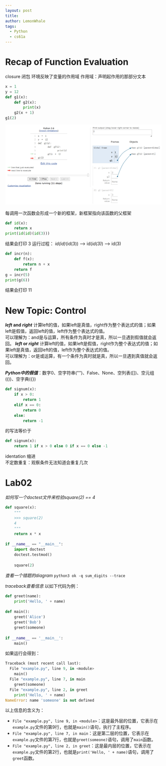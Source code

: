 ```yaml
---
layout: post
title: 
author: LemonWhale
tags:
  - Python
  - cs61a
---
```

# Recap of Function Evaluation
closure 闭包
环境反映了变量的作用域
作用域：声明起作用的那部分文本
```Python
x = 1
y = 12
def g1(x):
	def g2(x):
		print(x)
	g2(x + 1)
g1(2)
```
![Environment](/attachment/cs61a_sp21/环境.png)

每调用一次函数会形成一个新的框架，新框架指向该函数的父框架
```Python
def id(x):
	return x
print(id(id)(id(3)))
```
结果会打印 3
运行过程：
*id(id)*(id(3)) --> id(*id(3)*) --> id(3)
```Python
def incr(n):
	def f(x):
		return n + x
	return f
g = incr(5)
print(g(6))
```
结果会打印 11 

# New Topic: Control
***left* and *right***
计算left的值，如果left是真值，right作为整个表达式的值；如果left是假值，返回left的值，left作为整个表达式的值。   
可以理解为：and是与运算，所有条件为真时才是真，所以一旦遇到假值就会返回。
***left* or *right***
计算left的值，如果left是假值，right作为整个表达式的值；如果left是真值，返回left的值，left作为整个表达式的值。   
可以理解为：or是或运算，有一个条件为真时就是真，所以一旦遇到真值就会返回。

***Python中的假值***：数字0、空字符串("")、False、None、空列表([])、空元组(())、空字典({})
 
```Python
def signum(x):
	if x > 0:
		return 1
	elif x == 0:
		return 0
	else:
		return -1
```
的写法等价于
```Python
def signum(x):
	return 1 if x > 0 else 0 if x == 0 else -1
```

identation 缩进    
不定数重复：观察条件无法知道会重复几次

# Lab02
*如何写一个doctest文件来检验square(2) == 4*
```Python
def square(x):
    """
    >>> square(2)
    4
    """
    return x * x

if __name__ == "__main__":
    import doctest
    doctest.testmod()

    square(2)

```
*查看一个错题的diagram*
`python3 ok -q sum_digits --trace`    

*traceback查看信息*
以如下代码为例：   
```Python
def greet(name):
    print('Hello, ' + name)

def main():
    greet('Alice')
    greet('Bob')
    greet(someone)

if __name__ == '__main__':
    main()
```
如果运行会得到：
```Python
Traceback (most recent call last):
  File "example.py", line 9, in <module>
    main()
  File "example.py", line 7, in main
    greet(someone)
  File "example.py", line 2, in greet
    print('Hello, ' + name)
NameError: name 'someone' is not defined
```
以上信息的含义为：
- `File "example.py", line 9, in <module>`：这是最外层的位置，它表示在`example.py`文件的第9行，也就是`main()`语句，执行了主程序。
- `File "example.py", line 7, in main`：这是第二层的位置，它表示在`example.py`文件的第7行，也就是`greet(someone)`语句，调用了`main`函数。
- `File "example.py", line 2, in greet`：这是最内层的位置，它表示在`example.py`文件的第2行，也就是`print('Hello, ' + name)`语句，调用了`greet`函数。